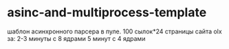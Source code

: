 # asinc-and-multiprocess-template
шаблон асинхронного парсера в пуле.
100 сылок*24 страницы сайта olx за: 
2-3 минуты с 8 ядрами 
5 минут с 4 ядрами 
